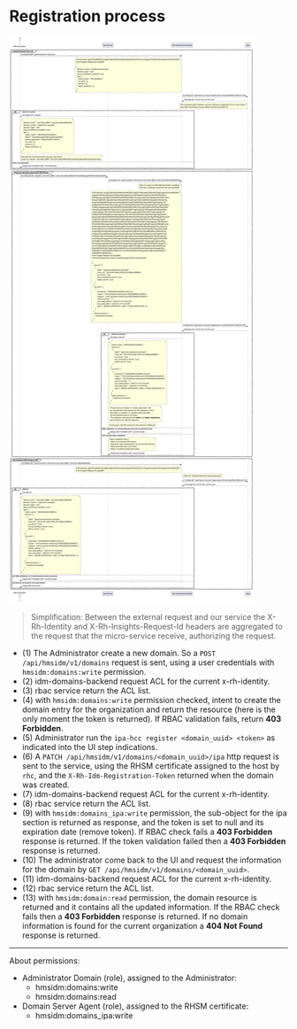 # Registration process

![Registration Sequence Diagram](idp-registration.svg)

> Simplification: Between the external request and our service
> the X-Rh-Identity and X-Rh-Insights-Request-Id headers
> are aggregated to the request that the micro-service receive,
> authorizing the request.

* (1) The Administrator create a new domain.
  So a `POST /api/hmsidm/v1/domains` request is sent, using
  a user credentials with `hmsidm:domains:write` permission.
* (2) idm-domains-backend request ACL for the current x-rh-identity.
* (3) rbac service return the ACL list.
* (4) with `hmsidm:domains:write` permission checked, intent to create
  the domain entry for the organization and return the resource
  (here is the only moment the token is returned).
  If RBAC validation fails, return **403 Forbidden**.
* (5) Administrator run the `ipa-hcc register <domain_uuid> <token>`
  as indicated into the UI step indications.
* (6) A `PATCH /api/hmsidm/v1/domains/<domain_uuid>/ipa` http
  request is sent to the service, using the RHSM certificate
  assigned to the host by `rhc`, and the `X-Rh-Idm-Registration-Token`
  returned when the domain was created.
* (7) idm-domains-backend request ACL for the current x-rh-identity.
* (8) rbac service return the ACL list.
* (9) with `hmsidm:domains_ipa:write` permission, the sub-object
  for the ipa section is returned as response, and the token is
  set to null and its expiration date (remove token).
  If RBAC check fails a **403 Forbidden** response is returned.
  If the token validation failed then a **403 Forbidden** response
  is returned.
* (10) The administrator come back to the UI and request the
  information for the domain by `GET /api/hmsidm/v1/domains/<domain_uuid>`.
* (11) idm-domains-backend request ACL for the current x-rh-identity.
* (12) rbac service return the ACL list.
* (13) with `hmsidm:domain:read` permission, the domain resource
  is returned and it contains all the updated information. If the
  RBAC check fails then a **403 Forbidden** response is returned.
  If no domain information is found for the current organization
  a **404 Not Found** response is returned.

---

About permissions:

- Administrator Domain (role), assigned to the Administrator:
  - hmsidm:domains:write
  - hmsidm:domains:read
- Domain Server Agent (role), assigned to the RHSM certificate:
  - hmsidm:domains_ipa:write
